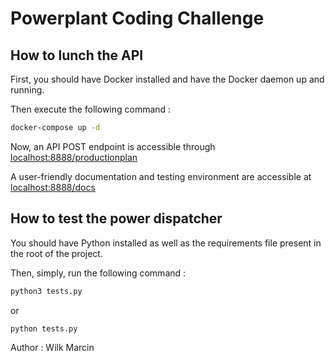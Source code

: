 # Powerplant Coding Challenge

## How to lunch the API

First, you should have Docker installed and have the Docker daemon up and running.

Then execute the following command : 

```bash
docker-compose up -d
```

Now, an API POST endpoint is accessible through [localhost:8888/productionplan](http://localhost:8888/productionplan)

A user-friendly documentation and testing environment are accessible at [localhost:8888/docs](http://localhost:8888/docs)

## How to test the power dispatcher

You should have Python installed as well as the requirements file present in the root of the project.

Then, simply, run the following command : 

```bash
python3 tests.py
```

or


```bash
python tests.py
```

Author : Wilk Marcin 